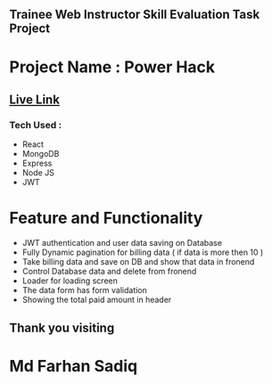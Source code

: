 ## Trainee Web Instructor Skill Evaluation Task Project

# Project Name : Power Hack
## [Live Link](https://nimble-daffodil-879f7e.netlify.app/)

### Tech Used :
* React
* MongoDB
* Express
* Node JS
* JWT

# Feature and Functionality 

* JWT authentication and user data saving on Database 
* Fully Dynamic pagination for billing data ( if data is more then 10 ) 
* Take billing data and save on DB and show that data in fronend 
* Control Database data and delete from fronend
* Loader for loading screen 
* The data form has form validation 
* Showing the total paid amount in header

## Thank you visiting 
# Md Farhan Sadiq
